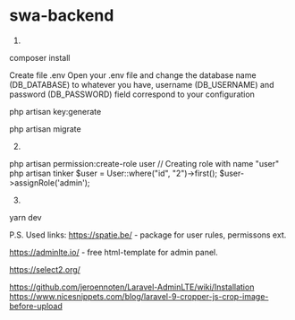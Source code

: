# swa-backend
1)
composer install

Create file .env Open your .env file and change the database name (DB_DATABASE) to whatever you have, username (DB_USERNAME) and password (DB_PASSWORD) field correspond to your configuration

php artisan key:generate

php artisan migrate

2)
php artisan permission:create-role user // Creating role with name "user"
php artisan tinker
$user = User::where("id", "2")->first();
$user->assignRole('admin');

3) 
yarn dev

P.S.
Used links: https://spatie.be/ - package for user rules, permissons ext.

https://adminlte.io/ - free html-template for admin panel.

https://select2.org/




https://github.com/jeroennoten/Laravel-AdminLTE/wiki/Installation
https://www.nicesnippets.com/blog/laravel-9-cropper-js-crop-image-before-upload
